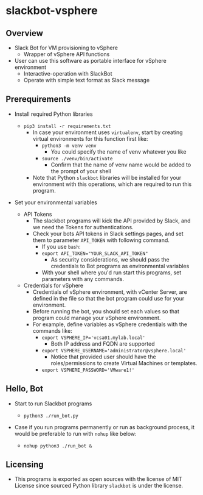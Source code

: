 # slackbot-vsphere

## Overview

- Slack Bot for VM provisioning to vSphere
  - Wrapper of vSphere API functions
- User can use this software as portable interface for vSphere environment
  - Interactive-operation with SlackBot
  - Operate with simple text format as Slack message

## Prerequirements

- Install required Python libraries
  - `pip3 install -r requirements.txt`
    - In case your environment uses `virtualenv`, start by creating virtual environments for this function first like:
      - `python3 -m venv venv`
        - You could specify the name of venv whatever you like
      - `source ./venv/bin/activate`
        - Confirm that the name of venv name would be added to the prompt of your shell
    - Note that Python `slackbot` libraries will be installed for your environment with this operations, which are required to run this program.

- Set your environmental variables
  - API Tokens
    - The slackbot programs will kick the API provided by Slack, and we need the Tokens for authentications.
    - Check your bots API tokens in Slack settings pages, and set them to parameter `API_TOKEN` with following command.
      - If you use `bash`:
      - `export API_TOKEN="YOUR_SLACK_API_TOKEN"`
        - As security considerations, we should pass the credentials to Bot programs as environmental variables
      - With your shell where you'd run start this programs, set parameters with any commands.
  - Credentials for vSphere
    - Credentials of vSphere environment, with vCenter Server, are defined in the file so that the bot program could use for your environment.
    - Before running the bot, you should set each values so that program could manage your vSphere environment.
    - For example, define variables as vSphere credentials with the commands like:
      - `export VSPHERE_IP='vcsa01.mylab.local'`
        - Both IP address and FQDN are supported
      - `export VSPHERE_USERNAME='administrator@vsphere.local'`
        - Notice that provided user should have the roles/permissions to create Virtual Machines or templates.
      - `export VSPHERE_PASSWORD='VMware1!'`

## Hello, Bot

- Start to run Slackbot programs
  - `python3 ./run_bot.py`

- Case if you run programs permanently or run as background process, it would be preferable to run with `nohup` like below:
  - `nohup python3 ./run_bot &`

## Licensing

- This programs is exported as open sources with the license of MIT License since sourced Python library `slackbot` is under the license.
